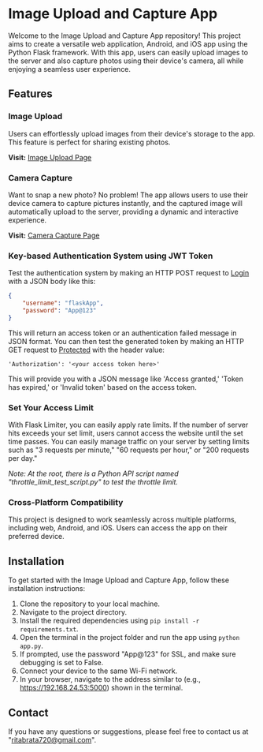 # Image Upload and Capture App

Welcome to the Image Upload and Capture App repository! This project aims to create a versatile web application, Android, and iOS app using the Python Flask framework. With this app, users can easily upload images to the server and also capture photos using their device's camera, all while enjoying a seamless user experience.

## Features

### Image Upload
Users can effortlessly upload images from their device's storage to the app. This feature is perfect for sharing existing photos.

**Visit:** [Image Upload Page](https://flaskimagecaptureanduploaderapp.onrender.com/)

### Camera Capture
Want to snap a new photo? No problem! The app allows users to use their device camera to capture pictures instantly, and the captured image will automatically upload to the server, providing a dynamic and interactive experience.

**Visit:** [Camera Capture Page](https://flaskimagecaptureanduploaderapp.onrender.com/capture)

### Key-based Authentication System using JWT Token
Test the authentication system by making an HTTP POST request to [Login](https://flaskimagecaptureanduploaderapp.onrender.com/login) with a JSON body like this:

```json
{
    "username": "flaskApp",
    "password": "App@123"
}
```

This will return an access token or an authentication failed message in JSON format. You can then test the generated token by making an HTTP GET request to [Protected](https://flaskimagecaptureanduploaderapp.onrender.com/protected) with the header value:

```
'Authorization': '<your access token here>'
```

This will provide you with a JSON message like 'Access granted,' 'Token has expired,' or 'Invalid token' based on the access token.

### Set Your Access Limit
With Flask Limiter, you can easily apply rate limits. If the number of server hits exceeds your set limit, users cannot access the website until the set time passes. You can easily manage traffic on your server by setting limits such as "3 requests per minute," "60 requests per hour," or "200 requests per day."

*Note: At the root, there is a Python API script named "throttle_limit_test_script.py" to test the throttle limit.*

### Cross-Platform Compatibility
This project is designed to work seamlessly across multiple platforms, including web, Android, and iOS. Users can access the app on their preferred device.

## Installation

To get started with the Image Upload and Capture App, follow these installation instructions:

1. Clone the repository to your local machine.
2. Navigate to the project directory.
3. Install the required dependencies using `pip install -r requirements.txt`.
4. Open the terminal in the project folder and run the app using `python app.py`.
5. If prompted, use the password "App@123" for SSL, and make sure debugging is set to False.
6. Connect your device to the same Wi-Fi network.
7. In your browser, navigate to the address similar to (e.g., https://192.168.24.53:5000) shown in the terminal.

## Contact

If you have any questions or suggestions, please feel free to contact us at "ritabrata720@gmail.com".
